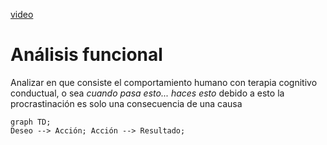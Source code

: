 [video](https://www.youtube.com/watch?v=G1E9DjHax4A)

# Análisis funcional
Analizar en que consiste el comportamiento humano con terapia cognitivo conductual, o sea _cuando pasa esto... haces esto_ debido a esto la procrastinación es solo una consecuencia de una causa

``` mermaid
graph TD; 
Deseo --> Acción; Acción --> Resultado;
```

